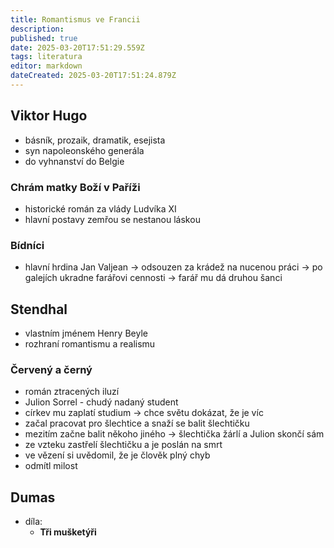 ```yaml
---
title: Romantismus ve Francii
description: 
published: true
date: 2025-03-20T17:51:29.559Z
tags: literatura
editor: markdown
dateCreated: 2025-03-20T17:51:24.879Z
---
```


## Viktor Hugo
- básník, prozaik, dramatik, esejista
- syn napoleonského generála
- do vyhnanství do Belgie

### Chrám matky Boží v Paříži
- historické román za vlády Ludvíka XI
- hlavní postavy zemřou se nestanou láskou
	
### Bídníci
- hlavní hrdina Jan Valjean -> odsouzen za krádež na nucenou práci -> po galejích ukradne farářovi cennosti -> farář mu dá druhou šanci

## Stendhal
- vlastním jménem Henry Beyle
- rozhraní romantismu a realismu

### Červený a černý
- román ztracených iluzí
- Julion Sorrel - chudý nadaný student
- církev mu zaplatí studium -> chce světu dokázat, že je víc
- začal pracovat pro šlechtice a snaží se balit šlechtičku
- mezitím začne balit někoho jiného -> šlechtička žárlí a Julion skončí sám
- ze vzteku zastřelí šlechtičku a je poslán na smrt
- ve vězení si uvědomil, že je člověk plný chyb
- odmítl milost

## Dumas
- díla:
	- **Tři mušketýři**
